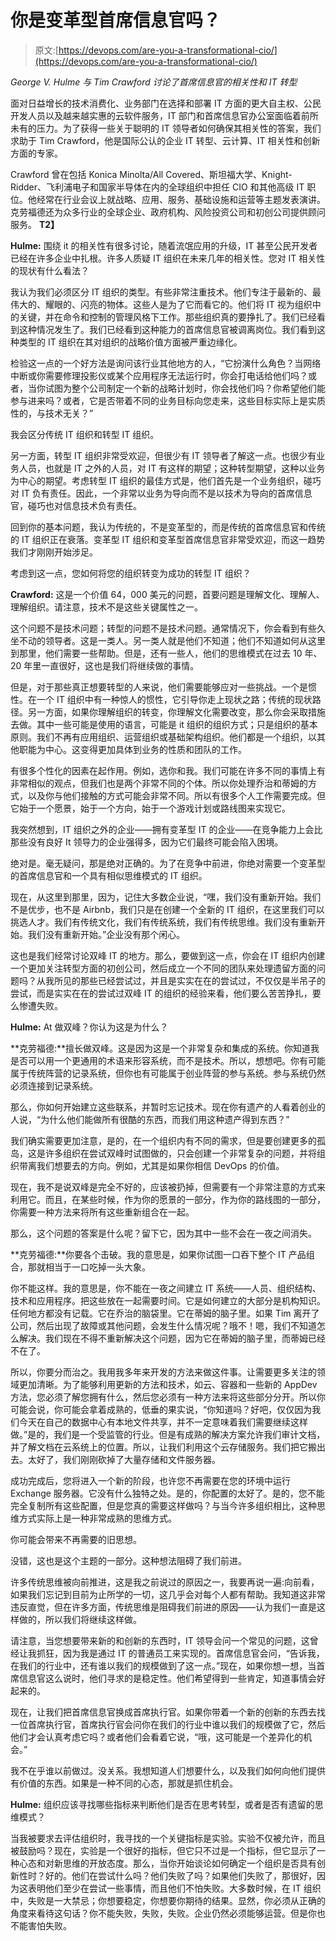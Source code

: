 # 你是变革型首席信息官吗？

> 原文:[https://devops.com/are-you-a-transformational-cio/](https://devops.com/are-you-a-transformational-cio/)

*George V. Hulme 与 Tim Crawford 讨论了首席信息官的相关性和 IT 转型*

面对日益增长的技术消费化、业务部门在选择和部署 IT 方面的更大自主权、公民开发人员以及越来越实惠的云软件服务，IT 部门和首席信息官办公室面临着前所未有的压力。为了获得一些关于聪明的 IT 领导者如何确保其相关性的答案，我们求助于 Tim Crawford，他是国际公认的企业 IT 转型、云计算、IT 相关性和创新方面的专家。

Crawford 曾在包括 Konica Minolta/All Covered、斯坦福大学、Knight-Ridder、飞利浦电子和国家半导体在内的全球组织中担任 CIO 和其他高级 IT 职位。他经常在行业会议上就战略、应用、服务、基础设施和运营等主题发表演讲。克劳福德还为众多行业的全球企业、政府机构、风险投资公司和初创公司提供顾问服务。 **T2】**

**Hulme:** 围绕 it 的相关性有很多讨论，随着流氓应用的升级，IT 甚至公民开发者已经在许多企业中扎根。许多人质疑 IT 组织在未来几年的相关性。您对 IT 相关性的现状有什么看法？

我认为我们必须区分 IT 组织的类型。有些非常注重技术。他们专注于最新的、最伟大的、耀眼的、闪亮的物体。这些人是为了它而看它的。他们将 IT 视为组织中的关键，并在命令和控制的管理风格下工作。那些组织真的要挣扎了。我们已经看到这种情况发生了。我们已经看到这种能力的首席信息官被调离岗位。我们看到这种类型的 IT 组织在其对组织的战略价值方面被严重边缘化。

检验这一点的一个好方法是询问该行业其他地方的人，“它扮演什么角色？当网络中断或你需要修理投影仪或某个应用程序无法运行时，你会打电话给他们吗？或者，当你试图为整个公司制定一个新的战略计划时，你会找他们吗？你希望他们能参与进来吗？或者，它是否带着不同的业务目标向您走来，这些目标实际上是实质性的，与技术无关？”

我会区分传统 IT 组织和转型 IT 组织。

另一方面，转型 IT 组织非常受欢迎，但很少有 IT 领导者了解这一点。也很少有业务人员，也就是 IT 之外的人员，对 IT 有这样的期望；这种转型期望，这种以业务为中心的期望。考虑转型 IT 组织的最佳方式是，他们首先是一个业务组织，碰巧对 IT 负有责任。因此，一个非常以业务为导向而不是以技术为导向的首席信息官，碰巧也对信息技术负有责任。

回到你的基本问题，我认为传统的，不是变革型的，而是传统的首席信息官和传统的 IT 组织正在衰落。变革型 IT 组织和变革型首席信息官非常受欢迎，而这一趋势我们才刚刚开始涉足。

考虑到这一点，您如何将您的组织转变为成功的转型 IT 组织？

**Crawford:** 这是一个价值 64，000 美元的问题，首要问题是理解文化、理解人、理解组织。请注意，技术不是这些关键属性之一。

这个问题不是技术问题；转型的问题不是技术问题。通常情况下，你会看到有些久坐不动的领导者。这是一类人。另一类人就是他们不知道；他们不知道如何从这里到那里，他们需要一些帮助。但是，还有一些人，他们的思维模式在过去 10 年、20 年里一直很好，这也是我们将继续做的事情。

但是，对于那些真正想要转型的人来说，他们需要能够应对一些挑战。一个是惯性。在一个 IT 组织中有一种惊人的惯性，它引导你走上现状之路；传统的现状路径。另一方面，如果你理解组织的转变，你理解文化需要改变，那么你会采取措施去做。其中一些可能是使用的语言，可能是 it 组织的组织方式；只是组织的基本原则。我们不再有应用组织、运营组织或基础架构组织。他们都是一个组织，以其他职能为中心。这变得更加具体到业务的性质和团队的工作。

有很多个性化的因素在起作用。例如，选你和我。我们可能在许多不同的事情上有非常相似的观点，但我们也是两个非常不同的个体。所以你处理乔治和蒂姆的方式，以及你与他们接触的方式可能会非常不同。所以有很多个人工作需要完成。但它始于一个愿景，始于一个方向，始于一个游戏计划或路线图来实现它。

我突然想到，IT 组织之外的企业——拥有变革型 IT 的企业——在竞争能力上会比那些没有良好 It 领导力的企业强得多，因为它们最终可能会陷入困境。

绝对是。毫无疑问，那是绝对正确的。为了在竞争中前进，你绝对需要一个变革型的首席信息官和一个具有相似思维模式的 IT 组织。

现在，从这里到那里，因为，记住大多数企业说，“嘿，我们没有重新开始。我们不是优步，也不是 Airbnb，我们只是在创建一个全新的 IT 组织，在这里我们可以挑选人才。我们有传统文化，我们有传统系统，我们有传统思维。我们没有重新开始。我们没有重新开始。”企业没有那个闲心。

这也是我们经常讨论双峰 IT 的地方。那么，要做到这一点，你会在 IT 组织内创建一个更加关注转型方面的初创公司，然后成立一个不同的团队来处理遗留方面的问题吗？从我所见的那些已经尝试过，并且是实实在在的尝试过，不仅仅是半吊子的尝试，而是实实在在的尝试过双峰 IT 的组织的经验来看，他们要么苦苦挣扎，要么惨遭失败。

**Hulme:** At 做双峰？你认为这是为什么？

**克劳福德:**擅长做双峰。这是因为这是一个非常复杂和集成的系统。你知道我是否可以用一个更通用的术语来形容系统，而不是技术。所以，想想吧。你有可能属于传统阵营的记录系统，但你也有可能属于创业阵营的参与系统。参与系统仍然必须连接到记录系统。

那么，你如何开始建立这些联系，并暂时忘记技术。现在你有遗产的人看着创业的人说，“为什么他们能做所有很酷的东西，而我们用这种遗产得到东西？”

我们确实需要更加注意，是的，在一个组织内有不同的需求，但是要创建更多的孤岛，这是许多组织在尝试双峰时试图做的，只会创建一个非常复杂的问题，并将组织带离我们想要去的方向。例如，尤其是如果你相信 DevOps 的价值。

现在，我不是说双峰是完全不好的，应该被扔掉，但需要有一个非常注意的方式来利用它。而且，在某些时候，作为你的愿景的一部分，作为你的路线图的一部分，你需要一种方法来将所有这些重新组合在一起。

那么，这个问题的答案是什么呢？留下它，因为其中一些不会在一夜之间消失。

**克劳福德:**你要各个击破。我的意思是，如果你试图一口吞下整个 IT 产品组合，那就相当于一口吃掉一头大象。

你不能这样。我的意思是，你不能在一夜之间建立 IT 系统——人员、组织结构、技术和应用程序。把这些放在一起需要时间。它是如何建立的大部分是机构知识。任何地方都没有记载。它在乔治的脑袋里。它在蒂姆的脑子里。如果 Tim 离开了公司，然后出现了故障或其他问题，会发生什么情况呢？哦不！嗯，我们不知道怎么解决。我们现在不得不重新解决这个问题，因为它在蒂姆的脑子里，而蒂姆已经不在了。

所以，你要分而治之。我用我多年来开发的方法来做这件事。让需要更多关注的领域更加清晰。为了能够利用更新的方法和技术，如云、容器和一些新的 AppDev 方法，您必须了解您拥有什么，然后您必须有一种方法来将这些部分分开。所以你可能会说，你可能会拿着成熟的，低垂的果实说，“你知道吗？好吧，仅仅因为我们今天在自己的数据中心有本地文件共享，并不一定意味着我们需要继续这样做。”是的，我们是一个受监管的行业。但是有成熟的解决方案允许我们审计文档，并了解文档在云系统上的位置。所以，让我们利用这个云存储服务。我们把它搬出去。太好了，我们刚刚砍掉了大量存储和文件服务器。

成功完成后，您将进入一个新的阶段，也许您不再需要在您的环境中运行 Exchange 服务器。它没有什么独特之处。是的，你配置的太好了。是的，您不能完全复制所有这些配置，但是您真的需要这样做吗？与当今许多组织相比，这种思维方式实际上是一种非常成熟的思维方式。

你可能会带来不再需要的旧思想。

没错，这也是这个主题的一部分。这种想法阻碍了我们前进。

许多传统思维被向前推进，这是我之前说过的原因之一，我要再说一遍:向前看，如果我们忘记到目前为止所学的一切，这几乎会对每个人都有帮助。我知道这非常违反直觉，但在许多方面，传统思维是阻碍我们前进的原因——认为我们一直是这样做的，所以我们将继续这样做。

请注意，当您想要带来新的和创新的东西时，IT 领导会问一个常见的问题，这曾经让我抓狂，因为我是通过 IT 的普通员工来实现的。首席信息官会问，“告诉我，在我们的行业中，还有谁以我们的规模做到了这一点。”现在，如果你想一想，当首席信息官这么说时，他们寻求的是稳定性。他们希望得到一些肯定，知道事情会好起来的。

现在，让我们把首席信息官换成首席执行官。如果你带着一个新的创新的东西去找一位首席执行官，首席执行官会问你在我们的行业中谁以我们的规模做了它，然后他们才会认真考虑它吗？或者他们会看着它说，“哦，这可能是一个差异化的机会。”

我不在乎谁以前做过。没关系。我想知道人们想要什么，以及我们如何向他们提供有价值的东西。如果是一种不同的心态，那就是抓住机会。

**Hulme:** 组织应该寻找哪些指标来判断他们是否在思考转型，或者是否有遗留的思维模式？

当我被要求去评估组织时，我寻找的一个关键指标是实验。实验不仅被允许，而且被鼓励吗？现在，实验是一个很好的指标，但它只不过是一个指标，但它显示了一种心态和对新思维的开放态度。那么，当你开始谈论如何确定一个组织是否具有创新性时？好的。他们在尝试什么吗？他们失败了吗？如果他们失败了，那很好，因为这表明他们至少在尝试一些事情，而且他们不怕失败。大多数时候，在 IT 组织中，失败是一大禁忌；你想要稳定，你想要你期待的结果。显然，你必须从正确的角度来看待这句话？你不能失败，失败，失败。企业仍然必须能够运营。但是你也不能害怕失败。